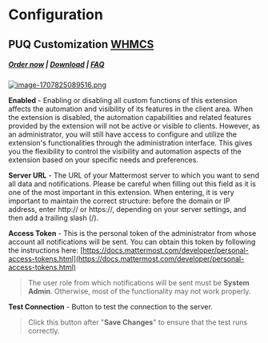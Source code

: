 # Configuration

## PUQ Customization **[WHMCS](https://puqcloud.com/link.php?id=77)**

#####  [Order now](https://puqcloud.com/whmcs-addon-puq-customization.php) | [Download](https://download.puqcloud.com/WHMCS/addons/PUQ-Customization/) | [FAQ](https://faq.puqcloud.com/)

[![image-1707825089516.png](https://doc.puq.info/uploads/images/gallery/2024-02/scaled-1680-/image-1707825089516.png)](https://doc.puq.info/uploads/images/gallery/2024-02/image-1707825089516.png)

**Enabled** - Enabling or disabling all custom functions of this extension affects the automation and visibility of its features in the client area. When the extension is disabled, the automation capabilities and related features provided by the extension will not be active or visible to clients. However, as an administrator, you will still have access to configure and utilize the extension's functionalities through the administration interface. This gives you the flexibility to control the visibility and automation aspects of the extension based on your specific needs and preferences.

**Server URL** - The URL of your Mattermost server to which you want to send all data and notifications. Please be careful when filling out this field as it is one of the most important in this extension. When entering, it is very important to maintain the correct structure: before the domain or IP address, enter http:// or https://, depending on your server settings, and then add a trailing slash (/).

**Access Token** - This is the personal token of the administrator from whose account all notifications will be sent. You can obtain this token by following the instructions here: [https://docs.mattermost.com/developer/personal-access-tokens.html](https://docs.mattermost.com/developer/personal-access-tokens.html)

>The user role from which notifications will be sent must be **System Admin**. Otherwise, most of the functionality may not work properly.

**Test Connection** - Button to test the connection to the server.

>Click this button after "**Save Changes**" to ensure that the test runs correctly.